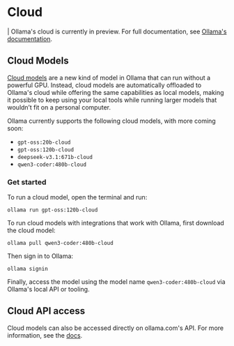 # Cloud

| Ollama's cloud is currently in preview. For full documentation, see [Ollama's documentation](https://docs.ollama.com/cloud).

## Cloud Models

[Cloud models](https://ollama.com/cloud) are a new kind of model in Ollama that can run without a powerful GPU. Instead, cloud models are automatically offloaded to Ollama's cloud while offering the same capabilities as local models, making it possible to keep using your local tools while running larger models that wouldn’t fit on a personal computer.

Ollama currently supports the following cloud models, with more coming soon:

- `gpt-oss:20b-cloud`
- `gpt-oss:120b-cloud`
- `deepseek-v3.1:671b-cloud`
- `qwen3-coder:480b-cloud`

### Get started

To run a cloud model, open the terminal and run:

```
ollama run gpt-oss:120b-cloud
```

To run cloud models with integrations that work with Ollama, first download the cloud model:

```
ollama pull qwen3-coder:480b-cloud
```

Then sign in to Ollama:

```
ollama signin
```

Finally, access the model using the model name `qwen3-coder:480b-cloud` via Ollama's local API or tooling.

## Cloud API access

Cloud models can also be accessed directly on ollama.com's API. For more information, see the [docs](https://docs.ollama.com/cloud).
